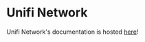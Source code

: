 # Unifi Network

Unifi Network's documentation is hosted [here](https://kmanc.github.io/unifi_network_setup/)!
